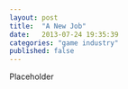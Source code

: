 ```yaml
---
layout: post
title:  "A New Job"
date:   2013-07-24 19:35:39
categories: "game industry"
published: false
---
```


Placeholder